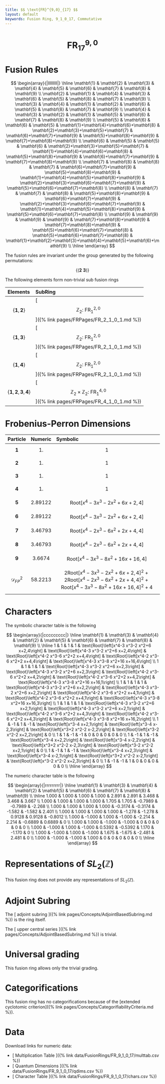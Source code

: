 ```yaml
---
title: $$ \text{FR}^{9,0}_{17} $$
layout: default
keywords: Fusion Ring, 9_1_0_17, Commutative
---
```

# $$ \text{FR}^{9,0}_{17} $$


# Fusion Rules

$$
\begin{array}{|lllllllll|}
\hline
 \mathbf{1} & \mathbf{2} & \mathbf{3} & \mathbf{4} & \mathbf{5} & \mathbf{6} & \mathbf{7} & \mathbf{8} & \mathbf{9} \\
 \mathbf{2} & \mathbf{1} & \mathbf{4} & \mathbf{3} & \mathbf{6} & \mathbf{5} & \mathbf{8} & \mathbf{7} & \mathbf{9} \\
 \mathbf{3} & \mathbf{4} & \mathbf{1} & \mathbf{2} & \mathbf{6} & \mathbf{5} & \mathbf{8} & \mathbf{7} & \mathbf{9} \\
 \mathbf{4} & \mathbf{3} & \mathbf{2} & \mathbf{1} & \mathbf{5} & \mathbf{6} & \mathbf{7} & \mathbf{8} & \mathbf{9} \\
 \mathbf{5} & \mathbf{6} & \mathbf{6} & \mathbf{5} & \mathbf{1}+\mathbf{4}+\mathbf{6}+\mathbf{8} & \mathbf{2}+\mathbf{3}+\mathbf{5}+\mathbf{7} & \mathbf{6}+\mathbf{7}+\mathbf{9} & \mathbf{5}+\mathbf{8}+\mathbf{9} & \mathbf{7}+\mathbf{8}+\mathbf{9} \\
 \mathbf{6} & \mathbf{5} & \mathbf{5} & \mathbf{6} & \mathbf{2}+\mathbf{3}+\mathbf{5}+\mathbf{7} & \mathbf{1}+\mathbf{4}+\mathbf{6}+\mathbf{8} & \mathbf{5}+\mathbf{8}+\mathbf{9} & \mathbf{6}+\mathbf{7}+\mathbf{9} & \mathbf{7}+\mathbf{8}+\mathbf{9} \\
 \mathbf{7} & \mathbf{8} & \mathbf{8} & \mathbf{7} & \mathbf{6}+\mathbf{7}+\mathbf{9} & \mathbf{5}+\mathbf{8}+\mathbf{9} & \mathbf{1}+\mathbf{4}+\mathbf{5}+\mathbf{8}+\mathbf{9} & \mathbf{2}+\mathbf{3}+\mathbf{6}+\mathbf{7}+\mathbf{9} & \mathbf{5}+\mathbf{6}+\mathbf{7}+\mathbf{8} \\
 \mathbf{8} & \mathbf{7} & \mathbf{7} & \mathbf{8} & \mathbf{5}+\mathbf{8}+\mathbf{9} & \mathbf{6}+\mathbf{7}+\mathbf{9} & \mathbf{2}+\mathbf{3}+\mathbf{6}+\mathbf{7}+\mathbf{9} & \mathbf{1}+\mathbf{4}+\mathbf{5}+\mathbf{8}+\mathbf{9} & \mathbf{5}+\mathbf{6}+\mathbf{7}+\mathbf{8} \\
 \mathbf{9} & \mathbf{9} & \mathbf{9} & \mathbf{9} & \mathbf{7}+\mathbf{8}+\mathbf{9} & \mathbf{7}+\mathbf{8}+\mathbf{9} & \mathbf{5}+\mathbf{6}+\mathbf{7}+\mathbf{8} & \mathbf{5}+\mathbf{6}+\mathbf{7}+\mathbf{8} & \mathbf{1}+\mathbf{2}+\mathbf{3}+\mathbf{4}+\mathbf{5}+\mathbf{6}+\mathbf{9} \\
\hline
\end{array}
$$


The fusion rules are invariant under the group generated by the following permutations:

$$ \{(\mathbf{2} \  \mathbf{3})\} $$


The following elements form non-trivial sub fusion rings

| Elements | SubRing |
| :------ | :------ |
| $$ \{\mathbf{1},\mathbf{2}\} $$ | [ $$ \mathbb{Z}_2:\ \text{FR}^{2,0}_{1} $$ ]({% link pages/FRPages/FR_2_1_0_1.md %}) |
| $$ \{\mathbf{1},\mathbf{3}\} $$ | [ $$ \mathbb{Z}_2:\ \text{FR}^{2,0}_{1} $$ ]({% link pages/FRPages/FR_2_1_0_1.md %}) |
| $$ \{\mathbf{1},\mathbf{4}\} $$ | [ $$ \mathbb{Z}_2:\ \text{FR}^{2,0}_{1} $$ ]({% link pages/FRPages/FR_2_1_0_1.md %}) |
| $$ \{\mathbf{1},\mathbf{2},\mathbf{3},\mathbf{4}\} $$ | [ $$ \mathbb{Z}_2\times \mathbb{Z}_2:\ \text{FR}^{4,0}_{1} $$ ]({% link pages/FRPages/FR_4_1_0_1.md %}) |

# Frobenius-Perron Dimensions

| Particle | Numeric | Symbolic |
| :------ | :------ | :------ |
| $$ \mathbf{1} $$ | $$ 1. $$ | $$ 1 $$ |
| $$ \mathbf{2} $$ | $$ 1. $$ | $$ 1 $$ |
| $$ \mathbf{3} $$ | $$ 1. $$ | $$ 1 $$ |
| $$ \mathbf{4} $$ | $$ 1. $$ | $$ 1 $$ |
| $$ \mathbf{5} $$ | $$ 2.89122 $$ | $$ \text{Root}\left[x^4-3 x^3-2 x^2+6 x+2,4\right] $$ |
| $$ \mathbf{6} $$ | $$ 2.89122 $$ | $$ \text{Root}\left[x^4-3 x^3-2 x^2+6 x+2,4\right] $$ |
| $$ \mathbf{7} $$ | $$ 3.46793 $$ | $$ \text{Root}\left[x^4-2 x^3-6 x^2+2 x+4,4\right] $$ |
| $$ \mathbf{8} $$ | $$ 3.46793 $$ | $$ \text{Root}\left[x^4-2 x^3-6 x^2+2 x+4,4\right] $$ |
| $$ \mathbf{9} $$ | $$ 3.6674 $$ | $$ \text{Root}\left[x^4-3 x^3-8 x^2+16 x+16,4\right] $$ |
| $$ \mathcal{D}_{FP}^2 $$ | $$ 58.2213 $$ | $$ 2 \text{Root}\left[x^4-3 x^3-2 x^2+6 x+2,4\right]^2+2 \text{Root}\left[x^4-2 x^3-6 x^2+2 x+4,4\right]^2+\text{Root}\left[x^4-3 x^3-8 x^2+16 x+16,4\right]^2+4 $$ |

# Characters

The symbolic character table is the following

$$
\begin{array}{|ccccccccc|}
\hline
 \mathbf{1} & \mathbf{3} & \mathbf{4} & \mathbf{2} & \mathbf{5} & \mathbf{6} & \mathbf{7} & \mathbf{8} & \mathbf{9} \\
\hline
 1 & 1 & 1 & 1 & \text{Root}\left[x^4-3 x^3-2 x^2+6 x+2,4\right] & \text{Root}\left[x^4-3 x^3-2 x^2+6 x+2,4\right] & \text{Root}\left[x^4-2 x^3-6 x^2+2 x+4,4\right] & \text{Root}\left[x^4-2 x^3-6 x^2+2 x+4,4\right] & \text{Root}\left[x^4-3 x^3-8 x^2+16 x+16,4\right] \\
 1 & 1 & 1 & 1 & \text{Root}\left[x^4-3 x^3-2 x^2+6 x+2,3\right] & \text{Root}\left[x^4-3 x^3-2 x^2+6 x+2,3\right] & \text{Root}\left[x^4-2 x^3-6 x^2+2 x+4,2\right] & \text{Root}\left[x^4-2 x^3-6 x^2+2 x+4,2\right] & \text{Root}\left[x^4-3 x^3-8 x^2+16 x+16,1\right] \\
 1 & 1 & 1 & 1 & \text{Root}\left[x^4-3 x^3-2 x^2+6 x+2,2\right] & \text{Root}\left[x^4-3 x^3-2 x^2+6 x+2,2\right] & \text{Root}\left[x^4-2 x^3-6 x^2+2 x+4,1\right] & \text{Root}\left[x^4-2 x^3-6 x^2+2 x+4,1\right] & \text{Root}\left[x^4-3 x^3-8 x^2+16 x+16,3\right] \\
 1 & 1 & 1 & 1 & \text{Root}\left[x^4-3 x^3-2 x^2+6 x+2,1\right] & \text{Root}\left[x^4-3 x^3-2 x^2+6 x+2,1\right] & \text{Root}\left[x^4-2 x^3-6 x^2+2 x+4,3\right] & \text{Root}\left[x^4-2 x^3-6 x^2+2 x+4,3\right] & \text{Root}\left[x^4-3 x^3-8 x^2+16 x+16,2\right] \\
 1 & -1 & 1 & -1 & \text{Root}\left[x^3-4 x+2,1\right] & \text{Root}\left[x^3-4 x-2,3\right] & \text{Root}\left[x^3+2 x^2-2 x-2,2\right] & \text{Root}\left[x^3-2 x^2-2 x+2,2\right] & 0 \\
 1 & 1 & -1 & -1 & 0 & 0 & 0 & 0 & 0 \\
 1 & -1 & 1 & -1 & \text{Root}\left[x^3-4 x+2,2\right] & \text{Root}\left[x^3-4 x-2,2\right] & \text{Root}\left[x^3+2 x^2-2 x-2,3\right] & \text{Root}\left[x^3-2 x^2-2 x+2,1\right] & 0 \\
 1 & -1 & 1 & -1 & \text{Root}\left[x^3-4 x+2,3\right] & \text{Root}\left[x^3-4 x-2,1\right] & \text{Root}\left[x^3+2 x^2-2 x-2,1\right] & \text{Root}\left[x^3-2 x^2-2 x+2,3\right] & 0 \\
 1 & -1 & -1 & 1 & 0 & 0 & 0 & 0 & 0 \\
\hline
\end{array}
$$

The numeric character table is the following

$$
\begin{array}{|rrrrrrrrr|}
\hline
 \mathbf{1} & \mathbf{3} & \mathbf{4} & \mathbf{2} & \mathbf{5} & \mathbf{6} & \mathbf{7} & \mathbf{8} & \mathbf{9} \\
\hline
 1.000 & 1.000 & 1.000 & 1.000 & 2.891 & 2.891 & 3.468 & 3.468 & 3.667 \\
 1.000 & 1.000 & 1.000 & 1.000 & 1.705 & 1.705 & -0.7989 & -0.7989 & -2.268 \\
 1.000 & 1.000 & 1.000 & 1.000 & -0.3174 & -0.3174 & -1.582 & -1.582 & 2.401 \\
 1.000 & 1.000 & 1.000 & 1.000 & -1.278 & -1.278 & 0.9128 & 0.9128 & -0.8012 \\
 1.000 & -1.000 & 1.000 & -1.000 & -2.214 & 2.214 & -0.6889 & 0.6889 & 0 \\
 1.000 & 1.000 & -1.000 & -1.000 & 0 & 0 & 0 & 0 & 0 \\
 1.000 & -1.000 & 1.000 & -1.000 & 0.5392 & -0.5392 & 1.170 & -1.170 & 0 \\
 1.000 & -1.000 & 1.000 & -1.000 & 1.675 & -1.675 & -2.481 & 2.481 & 0 \\
 1.000 & -1.000 & -1.000 & 1.000 & 0 & 0 & 0 & 0 & 0 \\
\hline
\end{array}
$$

# Representations of $SL_2(\mathbb{Z})$

This fusion ring does not provide any representations of $SL_2(\mathbb{Z}).$

# Adjoint Subring

The [ adjoint subring ]({% link pages/Concepts/AdjointBasedSubring.md %}) is the ring itself.

The [ upper central series ]({% link pages/Concepts/AdjointBasedSubring.md %}) is trivial.

# Universal grading

This fusion ring allows only the trivial grading.

# Categorifications

This fusion ring has no  categorifications because of the [extended cyclotomic criterion]({% link pages/Concepts/CategorifiabilityCriteria.md %}).


# Data

Download links for numeric data:

* [ Multiplication Table ]({% link data/FusionRings/FR_9_1_0_17/multtab.csv %})
* [ Quantum Dimensions ]({% link data/FusionRings/FR_9_1_0_17/qdims.csv %})
* [ Character Table ]({% link data/FusionRings/FR_9_1_0_17/chars.csv %})
